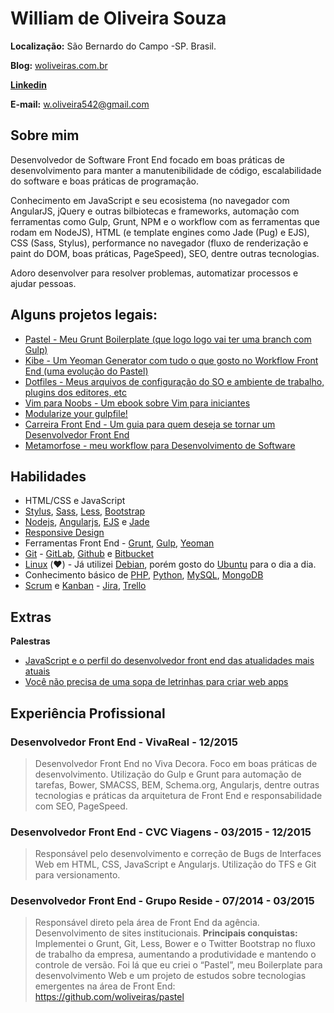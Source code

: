 # William de Oliveira Souza

**Localização:** São Bernardo do Campo -SP. Brasil.

**Blog:** [woliveiras.com.br](https://woliveiras.com.br)

**[Linkedin](https://linkedin.com/in/woliveira542)**

**E-mail:** w.oliveira542@gmail.com

## Sobre mim

Desenvolvedor de Software Front End focado em boas práticas de desenvolvimento para manter a manutenibilidade de código, escalabilidade do software e boas práticas de programação.

Conhecimento em JavaScript e seu ecosistema (no navegador com AngularJS, jQuery e outras bilbiotecas e frameworks, automação com ferramentas como Gulp, Grunt, NPM e o workflow com as ferramentas que rodam em NodeJS), HTML (e template engines como Jade (Pug) e EJS), CSS (Sass, Stylus), performance no navegador (fluxo de renderização e paint do DOM, boas práticas, PageSpeed), SEO, dentre outras tecnologias.

Adoro desenvolver para resolver problemas, automatizar processos e ajudar pessoas.

## Alguns projetos legais:

- [Pastel - Meu Grunt Boilerplate (que logo logo vai ter uma branch com Gulp)](https://github.com/woliveiras/pastel)
- [Kibe - Um Yeoman Generator com tudo o que gosto no Workflow Front End (uma evolução do Pastel)](https://www.npmjs.com/package/generator-kibe)
- [Dotfiles - Meus arquivos de configuração do SO e ambiente de trabalho, plugins dos editores, etc](https://github.com/woliveiras/configs)
- [Vim para Noobs - Um ebook sobre Vim para iniciantes](http://woliveiras.com.br/vimparanoobs/)
- [Modularize your gulpfile!](https://github.com/woliveiras/modularize-your-gulpfile)
- [Carreira Front End - Um guia para quem deseja se tornar um Desenvolvedor Front End](https://github.com/woliveiras/front-end-career)
- [Metamorfose - meu workflow para Desenvolvimento de Software](https://github.com/woliveiras/metamorfose/)

## Habilidades

* HTML/CSS e JavaScript
* [Stylus](https://learnboost.github.io/stylus/), [Sass](http://sass-lang.com/), [Less](http://lesscss.org/), [Bootstrap](http://getbootstrap.com/)
* [Nodejs](https://nodejs.org/en/), [Angularjs](https://angularjs.org/), [EJS](http://ejs.co/) e [Jade](http://jade-lang.com/)
* [Responsive Design](http://arquiteturadeinformacao.com/mobile/o-que-e-responsive-web-design/)
* Ferramentas Front End - [Grunt](http://gruntjs.com/), [Gulp](http://gulpjs.com/), [Yeoman](http://yeoman.io/)
* [Git](https://git-scm.com/) - [GitLab](https://about.gitlab.com/), [Github](https://github.com) e [Bitbucket](https://bitbucket.org/)
* [Linux](http://www.linuxfoundation.org/what-is-linux) (:heart:) - Já utilizei [Debian](https://www.debian.org/index.pt.html), porém gosto do [Ubuntu](http://http://ubuntu.com/) para o dia a dia.
* Conhecimento básico de [PHP](https://secure.php.net/), [Python](http://wiki.python.org.br/), [MySQL](https://www.mysql.com/), [MongoDB](https://www.mongodb.org/)
* [Scrum](https://www.scrum.org/) e [Kanban](http://kanbanblog.com/explained/) - [Jira](https://www.atlassian.com/software/jira), [Trello](https://trello.com/)

## Extras

**Palestras**

* [JavaScript e o perfil do desenvolvedor front end das atualidades mais atuais](http://www.slideshare.net/williamoliveira542/javascript-e-o-perfil-do-desenvolvedor-front-end-das-atualidades-mais-atuais-60080893)
* [Você não precisa de uma sopa de letrinhas para criar web apps](http://www.slideshare.net/williamoliveira542/voc-no-precisa-de-uma-sopa-de-letrinhas-para-criar-web-apps)

## Experiência Profissional

### Desenvolvedor Front End - VivaReal - 12/2015

> Desenvolvedor Front End no Viva Decora. Foco em boas práticas de desenvolvimento. Utilização do Gulp e Grunt para automação de tarefas, Bower, SMACSS, BEM, Schema.org, Angularjs, dentre outras tecnologias e práticas da arquitetura de Front End e responsabilidade com SEO, PageSpeed.

### Desenvolvedor Front End - CVC Viagens - 03/2015 - 12/2015

> Responsável pelo desenvolvimento e correção de Bugs de Interfaces Web em HTML, CSS, JavaScript e Angularjs.
Utilização do TFS e Git para versionamento.

### Desenvolvedor Front End - Grupo Reside - 07/2014 - 03/2015

> Responsável direto pela área de Front End da agência. Desenvolvimento de sites institucionais. **Principais conquistas:** Implementei o Grunt, Git, Less, Bower e o Twitter Bootstrap no fluxo de trabalho da empresa, aumentando a produtividade e mantendo o controle de versão.
Foi lá que eu criei o “Pastel”, meu Boilerplate para desenvolvimento Web e um projeto de estudos sobre tecnologias emergentes na área de Front End: https://github.com/woliveiras/pastel
